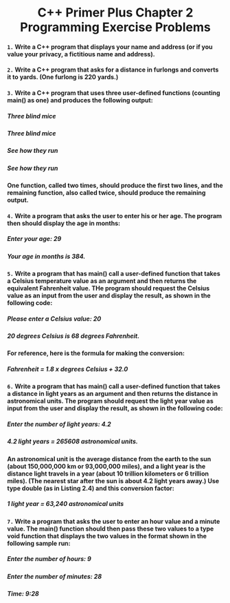 # <h1 align='center'> C++ Primer Plus Chapter 2 Programming Exercise Problems
  
#### `1.` Write a C++ program that displays your name and address (or if you value your privacy, a fictitious name and address).

#### `2.` Write a C++ program that asks for a distance in furlongs and converts it to yards. (One furlong is 220 yards.)

#### `3.` Write a C++ program that uses three user-defined functions (counting main() as one) and produces the following output:
##### Three blind mice
##### Three blind mice
##### See how they run
##### See how they run
#### One function, called two times, should produce the first two lines, and the remaining function, also called twice, should produce the remaining output.

#### `4.` Write a program that asks the user to enter his or her age. The program then should display the age in months:
##### Enter your age: 29
##### Your age in months is 384.

#### `5.` Write a program that has main() call a user-defined function that takes a Celsius temperature value as an argument and then returns the equivalent Fahrenheit value. THe program should request the Celsius value as an input from the user and display the result, as shown in the following code:
##### Please enter a Celsius value: 20
##### 20 degrees Celsius is 68 degrees Fahrenheit.
#### For reference, here is the formula for making the conversion:
##### Fahrenheit = 1.8 x degrees Celsius + 32.0

#### `6.` Write a program that has main() call a user-defined function that takes a distance in light years as an argument and then returns the distance in astronomical units. The program should request the light year value as input from the user and display the result, as shown in the following code:
##### Enter the number of light years: 4.2
##### 4.2 light years = 265608 astronomical units.
#### An astronomical unit is the average distance from the earth to the sun (about 150,000,000 km or 93,000,000 miles), and a light year is the distance light travels in a year (about 10 trillion kilometers or 6 trillion miles). (The nearest star after the sun is about 4.2 light years away.) Use type double (as in Listing 2.4) and this conversion factor:
##### 1 light year = 63,240 astronomical units

#### `7.` Write a program that asks the user to enter an hour value and a minute value. The main() function should then pass these two values to a type void function that displays the two values in the format shown in the following sample run:
##### Enter the number of hours: 9
##### Enter the number of minutes: 28
##### Time: 9:28


